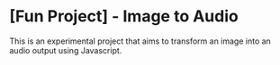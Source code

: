 # [Fun Project] - Image to Audio

This is an experimental project that aims to transform an image into an audio output using Javascript.
